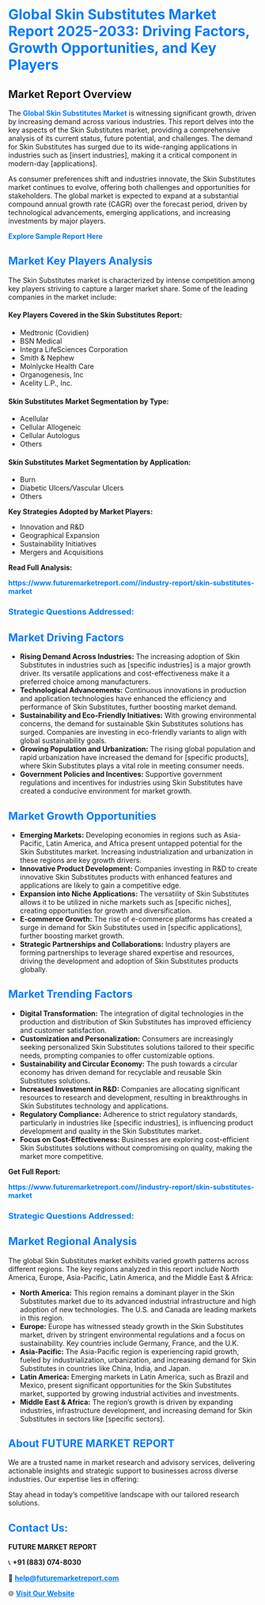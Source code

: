 <h1 style="color: #007BFF;">Global Skin Substitutes Market Report 2025-2033: Driving Factors, Growth Opportunities, and Key Players</h1>

<section id="overview">
<h2>Market Report Overview</h2>
<p>The <a href="https://www.futuremarketreport.com//industry-report/skin-substitutes-market" style="color: #007BFF; text-decoration: none;"><strong>Global Skin Substitutes Market</strong></a> is witnessing significant growth, driven by increasing demand across various industries. This report delves into the key aspects of the Skin Substitutes market, providing a comprehensive analysis of its current status, future potential, and challenges. The demand for Skin Substitutes has surged due to its wide-ranging applications in industries such as [insert industries], making it a critical component in modern-day [applications].</p>
<p>As consumer preferences shift and industries innovate, the Skin Substitutes market continues to evolve, offering both challenges and opportunities for stakeholders. The global market is expected to expand at a substantial compound annual growth rate (CAGR) over the forecast period, driven by technological advancements, emerging applications, and increasing investments by major players.</p>
</section>

<section id="overview">
<p><a href="https://www.futuremarketreport.com//request-sample/reportId=57694" style="color: #007BFF; text-decoration: none;"><strong>Explore Sample Report Here</strong></a></p>
</section>

<section id="key-players">
<h2 style="color: #007BFF;">Market Key Players Analysis</h2>
<p>The Skin Substitutes market is characterized by intense competition among key players striving to capture a larger market share. Some of the leading companies in the market include:</p>
<h4>Key Players Covered in the Skin Substitutes Report:</h4>
<ul><li>Medtronic (Covidien)</li><li>BSN Medical</li><li>Integra LifeSciences Corporation</li><li>Smith &amp; Nephew</li><li>Molnlycke Health Care</li><li>Organogenesis, Inc</li><li>Acelity L.P., Inc.</li></ul>
<h4>Skin Substitutes Market Segmentation by Type:</h4>
<ul><li>Acellular</li><li>Cellular Allogeneic</li><li>Cellular Autologus</li><li>Others</li></ul>

<h4>Skin Substitutes Market Segmentation by Application:</h4>
<ul><li>Burn</li><li>Diabetic Ulcers/Vascular Ulcers</li><li>Others</li></ul>
<p><strong>Key Strategies Adopted by Market Players:</strong></p>
<ul>
<li>Innovation and R&D</li>
<li>Geographical Expansion</li>
<li>Sustainability Initiatives</li>
<li>Mergers and Acquisitions</li>
</ul>
</section>

<section>
<p><strong>Read Full Analysis: </strong></p><a href="https://www.futuremarketreport.com//industry-report/skin-substitutes-market" style="color: #007BFF; text-decoration: none;"><strong>https://www.futuremarketreport.com//industry-report/skin-substitutes-market</strong></a>
<h3 style="color: #007BFF;">Strategic Questions Addressed:</h3>
</section>

<section id="driving-factors">
<h2 style="color: #007BFF;">Market Driving Factors</h2>
<ul>
<li><strong>Rising Demand Across Industries:</strong> The increasing adoption of Skin Substitutes in industries such as [specific industries] is a major growth driver. Its versatile applications and cost-effectiveness make it a preferred choice among manufacturers.</li>
<li><strong>Technological Advancements:</strong> Continuous innovations in production and application technologies have enhanced the efficiency and performance of Skin Substitutes, further boosting market demand.</li>
<li><strong>Sustainability and Eco-Friendly Initiatives:</strong> With growing environmental concerns, the demand for sustainable Skin Substitutes solutions has surged. Companies are investing in eco-friendly variants to align with global sustainability goals.</li>
<li><strong>Growing Population and Urbanization:</strong> The rising global population and rapid urbanization have increased the demand for [specific products], where Skin Substitutes plays a vital role in meeting consumer needs.</li>
<li><strong>Government Policies and Incentives:</strong> Supportive government regulations and incentives for industries using Skin Substitutes have created a conducive environment for market growth.</li>
</ul>
</section>

<section id="growth-opportunities">
<h2 style="color: #007BFF;">Market Growth Opportunities</h2>
<ul>
<li><strong>Emerging Markets:</strong> Developing economies in regions such as Asia-Pacific, Latin America, and Africa present untapped potential for the Skin Substitutes market. Increasing industrialization and urbanization in these regions are key growth drivers.</li>
<li><strong>Innovative Product Development:</strong> Companies investing in R&D to create innovative Skin Substitutes products with enhanced features and applications are likely to gain a competitive edge.</li>
<li><strong>Expansion into Niche Applications:</strong> The versatility of Skin Substitutes allows it to be utilized in niche markets such as [specific niches], creating opportunities for growth and diversification.</li>
<li><strong>E-commerce Growth:</strong> The rise of e-commerce platforms has created a surge in demand for Skin Substitutes used in [specific applications], further boosting market growth.</li>
<li><strong>Strategic Partnerships and Collaborations:</strong> Industry players are forming partnerships to leverage shared expertise and resources, driving the development and adoption of Skin Substitutes products globally.</li>
</ul>
</section>

<section id="trending-factors">
<h2 style="color: #007BFF;">Market Trending Factors</h2>
<ul>
<li><strong>Digital Transformation:</strong> The integration of digital technologies in the production and distribution of Skin Substitutes has improved efficiency and customer satisfaction.</li>
<li><strong>Customization and Personalization:</strong> Consumers are increasingly seeking personalized Skin Substitutes solutions tailored to their specific needs, prompting companies to offer customizable options.</li>
<li><strong>Sustainability and Circular Economy:</strong> The push towards a circular economy has driven demand for recyclable and reusable Skin Substitutes solutions.</li>
<li><strong>Increased Investment in R&D:</strong> Companies are allocating significant resources to research and development, resulting in breakthroughs in Skin Substitutes technology and applications.</li>
<li><strong>Regulatory Compliance:</strong> Adherence to strict regulatory standards, particularly in industries like [specific industries], is influencing product development and quality in the Skin Substitutes market.</li>
<li><strong>Focus on Cost-Effectiveness:</strong> Businesses are exploring cost-efficient Skin Substitutes solutions without compromising on quality, making the market more competitive.</li>
</ul>
</section>

<section>
<p><strong>Get Full Report: </strong></p><a href="https://www.futuremarketreport.com//industry-report/skin-substitutes-market" style="color: #007BFF; text-decoration: none;"><strong>https://www.futuremarketreport.com//industry-report/skin-substitutes-market</strong></a>
<h3 style="color: #007BFF;">Strategic Questions Addressed:</h3>
</section>


<section id="regional-analysis">
<h2 style="color: #007BFF;">Market Regional Analysis</h2>
<p>The global Skin Substitutes market exhibits varied growth patterns across different regions. The key regions analyzed in this report include North America, Europe, Asia-Pacific, Latin America, and the Middle East & Africa:</p>
<ul>
<li><strong>North America:</strong> This region remains a dominant player in the Skin Substitutes market due to its advanced industrial infrastructure and high adoption of new technologies. The U.S. and Canada are leading markets in this region.</li>
<li><strong>Europe:</strong> Europe has witnessed steady growth in the Skin Substitutes market, driven by stringent environmental regulations and a focus on sustainability. Key countries include Germany, France, and the U.K.</li>
<li><strong>Asia-Pacific:</strong> The Asia-Pacific region is experiencing rapid growth, fueled by industrialization, urbanization, and increasing demand for Skin Substitutes in countries like China, India, and Japan.</li>
<li><strong>Latin America:</strong> Emerging markets in Latin America, such as Brazil and Mexico, present significant opportunities for the Skin Substitutes market, supported by growing industrial activities and investments.</li>
<li><strong>Middle East & Africa:</strong> The region’s growth is driven by expanding industries, infrastructure development, and increasing demand for Skin Substitutes in sectors like [specific sectors].</li>
</ul>
</section>

<footer>
<h2 style="color: #007BFF;">About FUTURE MARKET REPORT</h2>
<p>We are a trusted name in market research and advisory services, delivering actionable insights and strategic support to businesses across diverse industries. Our expertise lies in offering:</p>

<p>Stay ahead in today’s competitive landscape with our tailored research solutions.</p>

<h2 style="color: #007BFF;">Contact Us:</h2>
<p><strong>FUTURE MARKET REPORT</strong></p>
<p>📞 <strong>+91 (883) 074-8030</strong></p>
<p>📧 <strong><a href="mailto:help@futuremarketreport.com" style="color: #007BFF;">help@futuremarketreport.com</a></strong></p>
<p>🌐 <strong><a href="https://www.futuremarketreport.com/" style="color: #007BFF;">Visit Our Website</a></strong></p>
</footer>